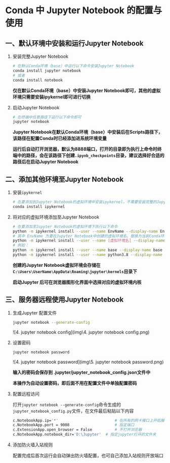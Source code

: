 # Conda 中 Jupyter Notebook 的配置与使用

## 一、默认环境中安装和运行Jupyter Notebook

1. 安装完整Jupyter Notebook

   ```bash
   # 在默认Conda环境（base）中运行以下命令安装Jupyter Notebook
   conda install jupyter notebook
   # 或者
   conda install notebook
   ```

   **仅在默认Conda环境（base）中安装Jupyter Notebook即可，其他的虚拟环境只需要安装ipykernel即可进行切换**

2. 启动Jupyter Notebook

   ```bash
   # 在终端中任意路径下运行以下命令即可
   jupyter notebook
   ```

   **Jupyter Notebook在默认Conda环境（base）中安装后在Scripts路径下，该路径在配置Conda时已经添加进系统环境变量**

   **运行后自动打开浏览器，默认为8888端口，打开的目录即为执行上命令时终端中的路径，会在该路径下创建`.ipynb_checkpoints`目录，建议选择好合适的路径后在启动Jupyter Notebook**

## 二、添加其他环境至Jupyter Notebook

1. 安装`ipykernel`

   ```bash
   # 在要添加到Jupyter Notebook的虚拟环境中安装ipykernel，不需要安装完整的Jupyter Notebook
   conda install ipykernel
   ```

2. 将对应的虚拟环境添加至Jupyter Notebook

   ```bash
   # 在要添加至Jupyter Notebook的虚拟环境下执行以下命令
   python -m ipykernel install --user --name EnvName --display-name EnvName
   # 其中 EnvName 为要在Jupyter Notebook中创建的虚拟环境名，替换为当前Conda环境名即可
   python -m ipykernel install --user --name [虚拟环境名] --display-name [想要在jupyter上显示的环境名]
   # 例如：
   python -m ipykernel install --user --name base --display-name base
   python -m ipykernel install --user --name python3.8 --display-name python3.8
   ```

   **创建的Jupyter Notebook虚拟环境会存储在`C:\Users\UserName\AppData\Roaming\jupyter\kernels`目录下**
   
   **启动Jupyter 后可在浏览器图形化界面中选择对应的虚拟环境内核**

## 三、服务器远程使用Jupyter Notebook

1. 生成Jupyter 配置文件

   ```bash
   jupyter notebook --generate-config
   ```

   ![4. jupyter notebook config](img\4. jupyter notebook config.png)

2. 设置密码

   ```bash
   jupyter notebook password
   ```

   ![4. jupyter notebook password](img\5. jupyter notebook password.png)

   **输入的密码会保存到 .jupyter/jupyter_notebook_config.json文件中**

   **本操作为自动设置密码，即后面不用在配置文件中单独配置密码**

3. 配置远程访问

   打开`jupyter notebook --generate-config`命令生成的`jupyter_notebook_config.py`文件，在文件最后粘贴以下内容

   ```bash
   c.NotebookApp.ip='*'      				 	# 在所有的网卡接口上开启服务
   c.NotebookApp.port = 9008 					# 指定端口
   c.ExtensionApp.open_browser = False    		# 不打开浏览器
   c.NotebookApp.notebook_dir='D:\Jupyter' 	# 指定jupyter打开的文件夹
   ```

4. 添加防火墙入站规则

   配置完成后首次运行会自动弹出防火墙配置，也可自己添加入站规则开放端口
